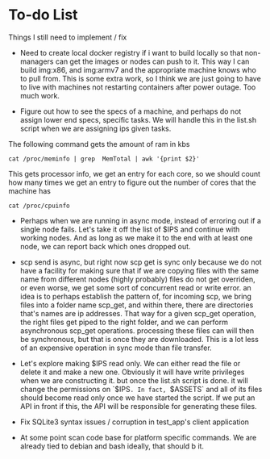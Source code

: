 # To-do List
Things I still need to implement / fix


* Need to create local docker registry if i want to build locally
so that non-managers can get the images or nodes can push to it. This
way I can build img:x86, and img:armv7 and the appropriate machine
knows who to pull from. This is some extra work, so I think we are just going
to have to live with machines not restarting containers after power outage.
Too much work.

* Figure out how to see the specs of a machine, and perhaps
do not assign lower end specs, specific tasks. We will handle this
in the list.sh script when we are assigning ips given tasks.

The following command gets the amount of ram in kbs

`cat /proc/meminfo | grep  MemTotal | awk '{print $2}'`

This gets processor info, we get an entry
for each core, so we should count how many times
we get an entry to figure out the number of cores
that the machine has

`cat /proc/cpuinfo`

* Perhaps when we are running in async mode,
instead of erroring out if a single node fails. Let's take it off the list of $IPS
and continue with working nodes. And as long
as we make it to the end with at least one
node, we can report back which ones dropped out.

* scp send is async, but right now scp get is sync only because we do not have a facility
for making sure that if we are copying files with the same name from different nodes (highly probably)
files do not get overriden, or even worse, we get some sort of concurrent read or write error.
an idea is to perhaps establish the pattern of, for incoming scp, we bring files into a
folder name scp_get, and within there, there are directories that's names are ip addresses. That way
for a given scp_get operation, the right files get piped to the right folder, and we can perform asynchronous scp_get operations. processing these files can will then be synchronous, but that is once they are downloaded. This is a lot
less of an expensive operation in sync mode than file transfer.

* Let's explore making $IPS read only. We can either read the file or delete it
and make a new one. Obviously it will have write privileges when we are constructing
it. but once the list.sh script is done. it will change the permissions on `$IPS`.
In fact, `$ASSETS` and all of its files should become read only once we have started
the script. If we put an API in front if this, the API will be responsible for
generating these files.

* Fix SQLite3 syntax issues / corruption in test_app's client application

* At some point scan code base for platform specific commands. We are already tied to debian and bash
ideally, that should b it.
